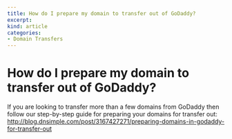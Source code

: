 ```yaml
---
title: How do I prepare my domain to transfer out of GoDaddy?
excerpt: 
kind: article
categories:
- Domain Transfers
---
```


# How do I prepare my domain to transfer out of GoDaddy?

If you are looking to transfer more than a few domains from GoDaddy then follow our step-by-step guide for preparing your domains for transfer out: http://blog.dnsimple.com/post/3167427271/preparing-domains-in-godaddy-for-transfer-out
